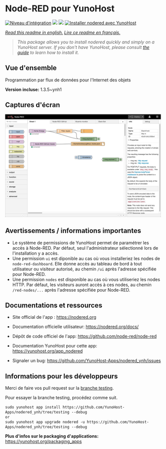 # Node-RED pour YunoHost

[![Niveau d'intégration](https://dash.yunohost.org/integration/nodered.svg)](https://dash.yunohost.org/appci/app/nodered) ![](https://ci-apps.yunohost.org/ci/badges/nodered.status.svg)  ![](https://ci-apps.yunohost.org/ci/badges/nodered.maintain.svg)
[![Installer nodered avec YunoHost](https://install-app.yunohost.org/install-with-yunohost.svg)](https://install-app.yunohost.org/?app=nodered)

*[Read this readme in english.](./README.md)*
*[Lire ce readme en français.](./README_fr.md)*

> *This package allows you to install nodered quickly and simply on a YunoHost server.
If you don't have YunoHost, please consult [the guide](https://yunohost.org/#/install) to learn how to install it.*

## Vue d'ensemble

Programmation par flux de données pour l'Internet des objets

**Version incluse:** 1.3.5~ynh1




## Captures d'écran


   ![](./doc/screenshots/screenshot.jpg)




## Avertissements / informations importantes

* Le système de permissions de YunoHost permet de paramétrer les accès à Node-RED. Par défaut, seul l'administrateur sélectionné lors de l'installation y a accès.
* Une permission `ui` est diponible au cas où vous installeriez les nodes de `node-red-dashboard`. Elle donne accès au tableau de bord à tout utilisateur ou visiteur autorisé, au chemin `/ui` après l'adresse spécifiée pour Node-RED.
* Une permission `nodes` est disponible au cas où vous utiliseriez les nodes HTTP. Par défaut, les visiteurs auront accès à ces nodes, au chemin `/red-nodes/...` après l'adresse spécifiée pour Node-RED.




## Documentations et ressources

* Site official de l'app : https://nodered.org
* Documentation officielle utilisateur: https://nodered.org/docs/

* Dépôt de code officiel de l'app:  https://github.com/node-red/node-red
* Documentation YunoHost pour cette app: https://yunohost.org/app_nodered
* Signaler un bug: https://github.com/YunoHost-Apps/nodered_ynh/issues

## Informations pour les développeurs

Merci de faire vos pull request sur la [branche testing](https://github.com/YunoHost-Apps/nodered_ynh/tree/testing).

Pour essayer la branche testing, procédez comme suit.
```
sudo yunohost app install https://github.com/YunoHost-Apps/nodered_ynh/tree/testing --debug
or
sudo yunohost app upgrade nodered -u https://github.com/YunoHost-Apps/nodered_ynh/tree/testing --debug
```

**Plus d'infos sur le packaging d'applications:** https://yunohost.org/packaging_apps